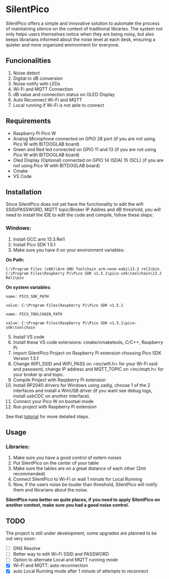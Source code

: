 # SilentPico

SilentPico offers a simple and innovative solution to automate the process of maintaining silence on the context of traditional libraries. The system not only helps users themselves notice when they are being noisy, but also keeps librarians informed about the noise level at each desk, ensuring a quieter and more organized environment for everyone.

## Funcionalities

1. Noise detect
2. Digital to dB conversion
3. Noise notify with LEDs
4. Wi-Fi and MQTT Connection
5. dB value and connection status on OLED Display
6. Auto Reconnect Wi-Fi and MQTT
7. Local running if Wi-Fi is not able to connect

## Requirements

* Raspberry Pi Pico W
* Analog Microphone connected on GPIO 28 port (if you are not using Pico W with BITDOGLAB board)
* Green and Red led connected on GPIO 11 and 13 (if you are not using Pico W with BITDOGLAB board)
* Oled Display (Optional) connected on GPIO 14 (SDA) 15 (SCL) (if you are not using Pico W with BITDOGLAB board)
* Cmake
* VS Code

## Installation

Since SilentPico does not yet have the functionality to edit the wifi SSID/PASSWORD, MQTT topic/Broker IP Addres and dB threshold, you will need to install the IDE to edit the code and compile, follow these steps:

### Windows:

1. Install GCC arm 13.3.Rel1
2. Install Pico SDK 1.5.1
3. Make sure you have it on your environment variables:
   
**On Path:**
```
C:\Program Files (x86)\Arm GNU Toolchain arm-none-eabi\13.3 rel1\bin
C:\Program Files\Raspberry Pi\Pico SDK v1.5.1\pico-sdk\toolchain\13.2 Rel1\bin
```
**On system variables:**
```
name: PICO_SDK_PATH

value: C:\Program Files\Raspberry Pi\Pico SDK v1.5.1

name: PICO_TOOLCHAIN_PATH

value: C:\Program Files\Raspberry Pi\Pico SDK v1.5.1\pico-sdk\toolchain
```
5. Install VS code
6. Install these VS code extensions: cmake/cmaketools, C/C++, Raspberry Pi.
7. import SilentPico Project on Raspberry Pi extension choosing Pico SDK Version 1.5.1
8. Change WIFI_SSID and WIFI_PASS on <inc/wifi.h> for your Wi-Fi ssid and password, change IP address and MQTT_TOPIC on <inc/mqtt.h> for your broker ip and topic.
9. Compile Project with Raspberry Pi extension
10. Install RP2040 drivers for Windows using zadig, choose 1 of the 2 interfaces and install a WinUSB driver (if you want see debug logs, install usbCDC on another interface).
11. Connect your Pico W on bootsel mode
12. Run project with Raspberry Pi extension

See that [tutorial](https://www.youtube.com/watch?v=cMtbuvkkF5c&t=194s) for more detailed steps.

## Usage

### Libraries:

1. Make sure you have a good control of extern noises
2. Put SilentPico on the center of your table
3. Make sure the tables are on a great distance of each other (2mt recommended)
4. Connect SilentPico to Wi-Fi or wait 1 minute for Local Running
5. Now, if the users noise be louder than threshold, SilentPico will notify them and librarians about the noise.

**SilentPico runs better on quite places, if you need to apply SilentPico on another context, make sure you had a good noise control.**

## TODO

The project is still under development, some upgrades are planned to be out very soon:

- [ ] DNS Resolve
- [ ] Better way to edit Wi-Fi SSID and PASSWORD
- [ ] Option to alternate Local and MQTT running mode
- [x] Wi-Fi and MQTT: auto reconnection
- [x] auto Local Running mode after 1 minute of attempts to reconnect

